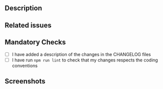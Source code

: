 ## Description

<!-- Please include a summary of the change, with motivation and context -->

## Related issues

<!-- If suggesting a new feature or change, please discuss it in an issue first -->
<!-- If fixing a bug, there should be an issue describing it with steps to reproduce -->

## Mandatory Checks

<!-- Put an `x` in the box(es) that applies: -->

- [ ] I have added a description of the changes in the CHANGELOG files
- [ ] I have run `npm run lint` to check that my changes respects the coding conventions

## Screenshots

<!-- delete if not relevant -->
